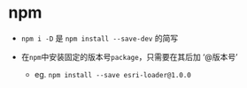 # npm

- `npm i -D` 是 `npm install --save-dev` 的简写

- 在`npm`中安装固定的版本号`package`，只需要在其后加 ‘@版本号’
  - eg. `npm install --save esri-loader@1.0.0`
